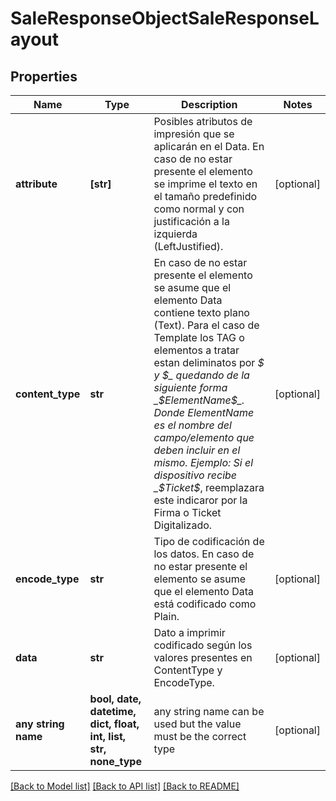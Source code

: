 # SaleResponseObjectSaleResponseLayout


## Properties
Name | Type | Description | Notes
------------ | ------------- | ------------- | -------------
**attribute** | **[str]** | Posibles atributos de impresión que se aplicarán en el Data. En caso de no estar presente el elemento se imprime el texto en el tamaño predefinido como normal y con justificación a la izquierda (LeftJustified). | [optional] 
**content_type** | **str** | En caso de no estar presente el elemento se asume que el elemento Data contiene texto plano (Text). Para el caso de Template los TAG o  elementos a tratar estan deliminatos por _$ y $_ quedando de la siguiente forma _$ElementName$_. Donde ElementName es el nombre del campo/elemento que deben incluir en el mismo. Ejemplo: Si el dispositivo recibe _$Ticket$_, reemplazara este indicaror por la Firma o Ticket Digitalizado. | [optional] 
**encode_type** | **str** | Tipo de codificación de los datos. En caso de no estar presente el elemento se asume que el elemento Data está codificado como Plain. | [optional] 
**data** | **str** | Dato a imprimir codificado según los valores presentes en ContentType y EncodeType. | [optional] 
**any string name** | **bool, date, datetime, dict, float, int, list, str, none_type** | any string name can be used but the value must be the correct type | [optional]

[[Back to Model list]](../README.md#documentation-for-models) [[Back to API list]](../README.md#documentation-for-api-endpoints) [[Back to README]](../README.md)


